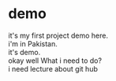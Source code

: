 # demo
it's my first project demo here. 
<br> 
i'm in Pakistan.<br>it's demo.
<br>okay well
What i need to do?
<br> i need lecture about git hub 
